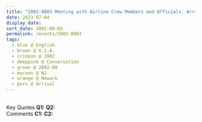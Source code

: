 ```yaml
---
title: "2002-0803 Meeting with Airline Crew Members and Officials, Arrival, Newark International Airport, Newark, NJ, U.S.A."
date: 2023-07-04
display_date: 
sort_date: 2002-08-03
permalink: /events/2002-0803
tags:
  - blue @ English
  - brown @ U.S.A.
  - crimson @ 2002
  - deeppink @ Conversation
  - green @ 2002-08
  - maroon @ NJ
  - orange @ Newark
  - peru @ Arrival
---
```


<br>

<wave-list>
  <list-title color="DarkSeaGreen" width="55">Key Quotes</list-title>
  <list-item color="BlanchedAlmond" width="280"><b>Q1:</b> <i></i></list-item>
  <list-item color="Lavender" width="280"><b>Q2:</b> <i></i></list-item>
</wave-list>

<br>

<wave-list>
  <list-title color="DarkSeaGreen" width="55">Comments</list-title>
  <list-item color="BlanchedAlmond" width="280"><b>C1:</b> <i></i></list-item>
  <list-item color="Lavender" width="280"><b>C2:</b> <i></i></list-item>
</wave-list>